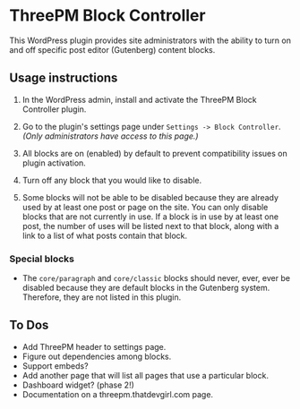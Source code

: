 # ThreePM Block Controller

This WordPress plugin provides site administrators with the ability to turn on and off specific post editor (Gutenberg) content blocks.

## Usage instructions

1. In the WordPress admin, install and activate the ThreePM Block Controller plugin.

2. Go to the plugin's settings page under `Settings -> Block Controller`. _(Only administrators have access to this page.)_

3. All blocks are on (enabled) by default to prevent compatibility issues on plugin activation.

4. Turn off any block that you would like to disable.

5. Some blocks will not be able to be disabled because they are already used by at least one post or page on the site. You can only disable blocks that are not currently in use. If a block is in use by at least one post, the number of uses will be listed next to that block, along with a link to a list of what posts contain that block.

### Special blocks

* The `core/paragraph` and `core/classic` blocks should never, ever, ever be disabled because they are default blocks in the Gutenberg system. Therefore, they are not listed in this plugin.

## To Dos

* Add ThreePM header to settings page.
* Figure out dependencies among blocks.
* Support embeds?
* Add another page that will list all pages that use a particular block.
* Dashboard widget? (phase 2!)
* Documentation on a threepm.thatdevgirl.com page.
